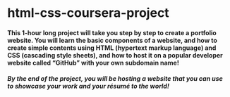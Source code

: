 # html-css-coursera-project
#### This 1-hour long project will take you step by step to create a portfolio website. You will learn the basic components of a website, and how to create simple contents using HTML (hypertext markup language) and CSS (cascading style sheets), and how to host it on a popular developer website called “GitHub” with your own subdomain name!

##### By the end of the project, you will be hosting a website that you can use to showcase your work and your résumé to the world!

